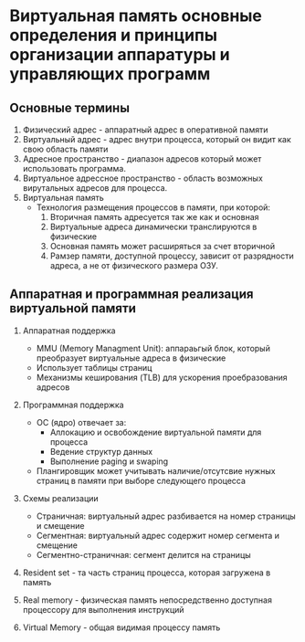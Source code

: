 # Виртуальная память основные определения и принципы организации аппаратуры и управляющих программ

## Основные термины

1. Физический адрес - аппаратный адрес в оперативной памяти
2. Виртуальный адрес - адрес внутри процесса, который он видит как свою область памяти
3. Адресное пространство - диапазон адресов который может использовать программа.
4. Виртуальное адрессное пространство - область возможных вирутальных адресов для процесса.
5. Виртуальная память
    * Технология размещения процессов в памяти, при которой:
        1. Вторичная память адресуется так же как и основная
        2. Виртуальные адреса динамически транслируются в физические
        3. Основная память может расширяться за счет вторичной
        4. Рамзер памяти, доступной процессу, зависит от разрядности адреса, а не от физического размера ОЗУ.


## Аппаратная и программная реализация виртуальной памяти
1. Аппаратная поддержка
    * MMU (Memory Managment Unit): аппараьгый блок, который преобразует виртуальные адреса в физические
    * Использует таблицы страниц
    * Механизмы кеширования (TLB) для ускорения проебразования адресов

2. Программная поддержка
    * ОС (ядро) отвечает за:
        * Аллокацию и освобождение виртуальной памяти для процесса
        * Ведение структур данных
        * Выполнение paging и swaping
    * Плангировщик может учитывать наличие/отсутсвие нужных страниц в памяти при выборе следующего процесса

3. Схемы реализации
    * Страничная: виртуальный адрес разбивается на номер страницы и смещение
    * Сегментная: виртуальный адрес содержит номер сегмента и смещение
    * Сегментно-страничная: сегмент делится на страницы

4. Resident set - та часть страниц процесса, которая загружена в память
5. Real memory - физическая память непосредственно доступная процессору для выполнения инструкций
6. Virtual Memory - общая видимая процессу память